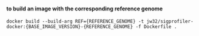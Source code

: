 #### to build an image with the corresponding reference genome

`docker build --build-arg REF={REFERENCE_GENOME} -t jw32/sigprofiler-docker:{BASE_IMAGE_VERSION}-{REFERENCE_GENOME} -f Dockerfile .`

